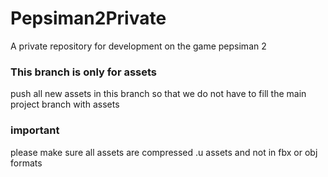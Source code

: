 # Pepsiman2Private
A private repository for development on the game pepsiman 2
### This branch is only for assets ###
push all new assets in this branch so that we do not have to fill the main project branch with assets 

### important ###
please make sure all assets are compressed .u assets and not in fbx or obj formats
